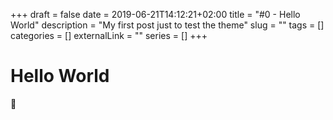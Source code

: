 +++
draft = false
date = 2019-06-21T14:12:21+02:00
title = "#0 - Hello World"
description = "My first post just to test the theme"
slug = ""
tags = []
categories = []
externalLink = ""
series = []
+++

# Hello World
:new_moon_with_face:
